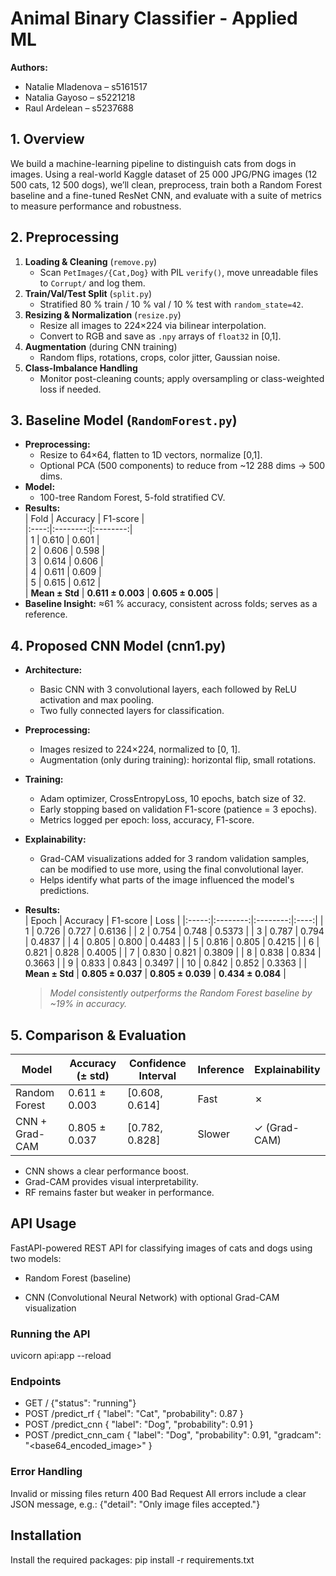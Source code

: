 # Animal Binary Classifier - Applied ML

**Authors:**  
- Natalie Mladenova – s5161517 
- Natalia Gayoso – s5221218   
- Raul Ardelean – s5237688  

## 1. Overview
We build a machine-learning pipeline to distinguish cats from dogs in images. Using a real-world 
Kaggle dataset of 25 000 JPG/PNG images (12 500 cats, 12 500 dogs), we’ll clean, preprocess, train 
both a Random Forest baseline and a fine-tuned ResNet CNN, and evaluate with a suite of metrics to measure performance and robustness.

## 2. Preprocessing 

1. **Loading & Cleaning** (`remove.py`)  
   - Scan `PetImages/{Cat,Dog}` with PIL `verify()`, move unreadable files to `Corrupt/` and log them.  
2. **Train/Val/Test Split** (`split.py`)  
   - Stratified 80 % train / 10 % val / 10 % test with `random_state=42`.  
3. **Resizing & Normalization** (`resize.py`)  
   - Resize all images to 224×224 via bilinear interpolation.  
   - Convert to RGB and save as `.npy` arrays of `float32` in [0,1].  
4. **Augmentation** (during CNN training)  
   - Random flips, rotations, crops, color jitter, Gaussian noise.  
5. **Class-Imbalance Handling**  
   - Monitor post-cleaning counts; apply oversampling or class-weighted loss if needed.

## 3. Baseline Model (`RandomForest.py`)
- **Preprocessing:**  
  - Resize to 64×64, flatten to 1D vectors, normalize [0,1].  
  - Optional PCA (500 components) to reduce from ~12 288 dims → 500 dims.  
- **Model:**  
  - 100-tree Random Forest, 5-fold stratified CV.  
- **Results:**  
  | Fold | Accuracy | F1-score |  
  |:----:|:--------:|:--------:|  
  | 1    | 0.610    | 0.601    |  
  | 2    | 0.606    | 0.598    |  
  | 3    | 0.614    | 0.606    |  
  | 4    | 0.611    | 0.609    |  
  | 5    | 0.615    | 0.612    |  
  | **Mean ± Std** | **0.611 ± 0.003** | **0.605 ± 0.005** |  
- **Baseline Insight:** ≈61 % accuracy, consistent across folds; serves as a reference.

## 4. Proposed CNN Model (cnn1.py)
- **Architecture:**  
  - Basic CNN with 3 convolutional layers, each followed by ReLU activation and max pooling.  
  - Two fully connected layers for classification.

- **Preprocessing:**  
  - Images resized to 224×224, normalized to [0, 1].  
  - Augmentation (only during training): horizontal flip, small rotations.

- **Training:**  
  - Adam optimizer, CrossEntropyLoss, 10 epochs, batch size of 32.  
  - Early stopping based on validation F1-score (patience = 3 epochs).  
  - Metrics logged per epoch: loss, accuracy, F1-score.

- **Explainability:**  
  - Grad-CAM visualizations added for 3 random validation samples, can be modified to use more, using the final convolutional layer.  
  - Helps identify what parts of the image influenced the model's predictions.
 
- **Results:**  
  | Epoch | Accuracy | F1-score | Loss |
  |:-----:|:--------:|:--------:|:----:|
  | 1   |   0.726    |   0.727    | 0.6136  |
  | 2   |   0.754    |   0.748    | 0.5373  |
  | 3   |   0.787    |   0.794    | 0.4837  |
  | 4   |   0.805    |   0.800    | 0.4483  |
  | 5   |   0.816    |   0.805    | 0.4215  |
  | 6   |   0.821    |   0.828    | 0.4005  |
  | 7   |   0.830    |   0.821    | 0.3809  |
  | 8   |   0.838    |   0.834    | 0.3663  |
  | 9   |   0.833    |   0.843    | 0.3497  |
  | 10   |   0.842    |   0.852    | 0.3363  |
  | **Mean ± Std** | **0.805 ± 0.037** | **0.805 ± 0.039** | **0.434 ± 0.084** |

  > *Model consistently outperforms the Random Forest baseline by ~19% in accuracy.*

## 5. Comparison & Evaluation

| Model           | Accuracy (± std) | Confidence Interval | Inference | Explainability |
|----------------|------------------|------------------|-----------|----------------|
| Random Forest  | 0.611 ± 0.003    | [0.608, 0.614]    | Fast      | ✗              |
| CNN + Grad-CAM | 0.805 ± 0.037    | [0.782, 0.828]    | Slower    | ✓ (Grad-CAM)   |

- CNN shows a clear performance boost.  
- Grad-CAM provides visual interpretability.  
- RF remains faster but weaker in performance.

## API Usage
FastAPI-powered REST API for classifying images of cats and dogs using two models:

- Random Forest (baseline)

- CNN (Convolutional Neural Network) with optional Grad-CAM visualization

### Running the API
uvicorn api:app --reload

### Endpoints
- GET /
     {"status": "running"}
- POST /predict_rf
  {
  "label": "Cat",
  "probability": 0.87
   }
- POST /predict_cnn
  {
  "label": "Dog",
  "probability": 0.91
  }
- POST /predict_cnn_cam
  {
  "label": "Dog",
  "probability": 0.91,
  "gradcam": "<base64_encoded_image>"
   }

### Error Handling 
Invalid or missing files return 400 Bad Request
All errors include a clear JSON message, e.g.: {"detail": "Only image files accepted."}





  
## Installation
Install the required packages: 
pip install -r requirements.txt


